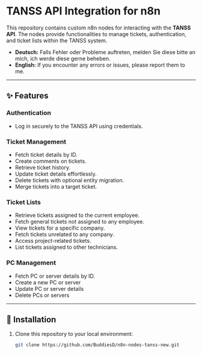 # TANSS API Integration for n8n

This repository contains custom n8n nodes for interacting with the **TANSS API**. The nodes provide functionalities to manage tickets, authentication, and ticket lists within the TANSS system.

- **Deutsch:** Falls Fehler oder Probleme auftreten, melden Sie diese bitte an mich, ich werde diese gerne beheben.
- **English:** If you encounter any errors or issues, please report them to me.


---

## ✨ Features

### **Authentication**
- Log in securely to the TANSS API using credentials.

### **Ticket Management**
- Fetch ticket details by ID.
- Create comments on tickets.
- Retrieve ticket history.
- Update ticket details effortlessly.
- Delete tickets with optional entity migration.
- Merge tickets into a target ticket.

### **Ticket Lists**
- Retrieve tickets assigned to the current employee.
- Fetch general tickets not assigned to any employee.
- View tickets for a specific company.
- Fetch tickets unrelated to any company.
- Access project-related tickets.
- List tickets assigned to other technicians.

### **PC Management**
- Fetch PC or server details by ID.
- Create a new PC or server
- Update PC or server details
- Delete PCs or servers
---

## 🚀 Installation

1. Clone this repository to your local environment:
   ```bash
   git clone https://github.com/BuddiesD/n8n-nodes-tanss-new.git
